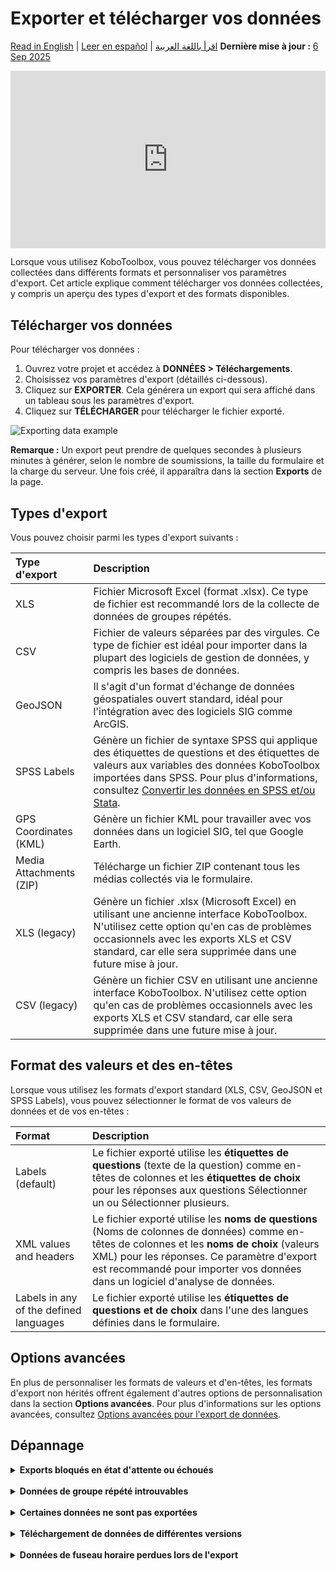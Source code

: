# Exporter et télécharger vos données
<a href="../export_download.html">Read in English</a> | <a href="../es/export_download.html">Leer en español</a> | <a href="../ar/export_download.html">اقرأ باللغة العربية</a>
**Dernière mise à jour :** <a href="https://github.com/kobotoolbox/docs/blob/8a772b24abadb4e8d54f9716b798c5479432f0e6/source/export_download.md" class="reference">6 Sep 2025</a>

<iframe src="https://www.youtube.com/embed/bXzwvvnhj7U" style="width: 100%; aspect-ratio: 16 / 9; height: auto; border: 0;" title="YouTube video player" frameborder="0" allow="accelerometer; autoplay; clipboard-write; encrypted-media; gyroscope; picture-in-picture; web-share" allowfullscreen></iframe>

Lorsque vous utilisez KoboToolbox, vous pouvez télécharger vos données collectées dans différents formats et personnaliser vos paramètres d'export. Cet article explique comment télécharger vos données collectées, y compris un aperçu des types d'export et des formats disponibles.

## Télécharger vos données

Pour télécharger vos données :

1. Ouvrez votre projet et accédez à **DONNÉES > Téléchargements**.
2. Choisissez vos paramètres d'export (détaillés ci-dessous).
3. Cliquez sur **EXPORTER**. Cela générera un export qui sera affiché dans un tableau sous les paramètres d'export.
4. Cliquez sur **TÉLÉCHARGER** pour télécharger le fichier exporté.

![Exporting data example](images/export_download/export.png)

<p class="note">
    <strong>Remarque :</strong> Un export peut prendre de quelques secondes à plusieurs minutes à générer, selon le nombre de soumissions, la taille du formulaire et la charge du serveur. Une fois créé, il apparaîtra dans la section <strong>Exports</strong> de la page.
</p>

## Types d'export

Vous pouvez choisir parmi les types d'export suivants :

| **Type d'export**    | **Description**                                |
| :----------------- | :--------------------------------------------- |
| XLS               | Fichier Microsoft Excel (format .xlsx). Ce type de fichier est recommandé lors de la collecte de données de groupes répétés.                                  |
| CSV      | Fichier de valeurs séparées par des virgules. Ce type de fichier est idéal pour importer dans la plupart des logiciels de gestion de données, y compris les bases de données.                                  |
| GeoJSON           | Il s'agit d'un format d'échange de données géospatiales ouvert standard, idéal pour l'intégration avec des logiciels SIG comme ArcGIS.            |
| SPSS Labels           | Génère un fichier de syntaxe SPSS qui applique des étiquettes de questions et des étiquettes de valeurs aux variables des données KoboToolbox importées dans SPSS. Pour plus d'informations, consultez <a href="https://support.kobotoolbox.org/converting_to_spss_and_stata.html">Convertir les données en SPSS et/ou Stata</a>.         |
| GPS Coordinates (KML)               | Génère un fichier KML pour travailler avec vos données dans un logiciel SIG, tel que Google Earth.                               |
| Media Attachments (ZIP)               |  Télécharge un fichier ZIP contenant tous les médias collectés via le formulaire.                               |
| XLS (legacy)              | Génère un fichier .xlsx (Microsoft Excel) en utilisant une ancienne interface KoboToolbox. N'utilisez cette option qu'en cas de problèmes occasionnels avec les exports XLS et CSV standard, car elle sera supprimée dans une future mise à jour.                                  |
| CSV (legacy)               | Génère un fichier CSV en utilisant une ancienne interface KoboToolbox. N'utilisez cette option qu'en cas de problèmes occasionnels avec les exports XLS et CSV standard, car elle sera supprimée dans une future mise à jour.                                  |

## Format des valeurs et des en-têtes

Lorsque vous utilisez les formats d'export standard (XLS, CSV, GeoJSON et SPSS Labels), vous pouvez sélectionner le format de vos valeurs de données et de vos en-têtes :

| **Format**    | **Description**                                |
| :----------------- | :--------------------------------------------- |
| Labels (default)               | Le fichier exporté utilise les <strong>étiquettes de questions</strong> (texte de la question) comme en-têtes de colonnes et les <strong>étiquettes de choix</strong> pour les réponses aux questions Sélectionner un ou Sélectionner plusieurs.                                  |
| XML values and headers      | Le fichier exporté utilise les <strong>noms de questions</strong> (Noms de colonnes de données) comme en-têtes de colonnes et les <strong>noms de choix</strong> (valeurs XML) pour les réponses. Ce paramètre d'export est recommandé pour importer vos données dans un logiciel d'analyse de données.                                  |
| Labels in any of the defined languages           | Le fichier exporté utilise les <strong>étiquettes de questions et de choix</strong> dans l'une des langues définies dans le formulaire.            |

## Options avancées

En plus de personnaliser les formats de valeurs et d'en-têtes, les formats d'export non hérités offrent également d'autres options de personnalisation dans la section **Options avancées**. Pour plus d'informations sur les options avancées, consultez [Options avancées pour l'export de données](https://support.kobotoolbox.org/advanced_export.html).

## Dépannage

<details>
    <summary><strong>Exports bloqués en état d'attente ou échoués</strong></summary>
    
Le temps d'export dépend du nombre de soumissions, de la complexité du formulaire et de la charge actuelle du serveur. Si les exports restent en état d'attente pendant une période prolongée :
- Supprimez les exports bloqués en cliquant sur l'<i class="k-icon-trash"></i> <strong>icône de corbeille.</strong>
- Réessayez l'export en cliquant à nouveau sur le bouton <strong>EXPORTER</strong>.
- Évitez de créer plusieurs exports rapidement, car cela peut surcharger le serveur et réduire les performances pour toutes les utilisatrices et tous les utilisateurs.

<p class="note">
    <strong>Remarque :</strong> Les exports expireront et s'afficheront comme <strong>échoués</strong> après 30 minutes. Cette limite au niveau du serveur peut vous obliger à filtrer le nombre de soumissions incluses dans l'export pour terminer dans le délai imparti. Un exemple de la façon de procéder est discuté dans le <a href="https://community.kobotoolbox.org/t/how-to-download-data-between-two-dates-from-date-to-date/25569/4">Forum communautaire</a>.
</p>

Si vous continuez à rencontrer des problèmes lors de l'export de vos données, veuillez publier sur le <a href="https://community.kobotoolbox.org/">Forum communautaire</a>.
</details>

<br>

<details>
    <summary><strong>Données de groupe répété introuvables</strong></summary>
Seul le <b>format XLS</b> prend en charge les données de groupe répété. Chaque groupe répété sera exporté <strong>sous forme de feuille séparée</strong> dans le fichier exporté. Les téléchargements CSV ne fourniront que les données principales, sans les données de groupe répété. 
<br><br>
Pour plus d'informations sur l'export et l'utilisation des données de groupe répété, consultez <a href="https://support.kobotoolbox.org/managing_repeat_groups.html">Gérer les données de groupe répété</a>.    
</details>

<br>

<details>
    <summary><strong>Certaines données ne sont pas exportées</strong></summary>
    Si certaines de vos données ne sont pas exportées, vérifiez les <a href="https://support.kobotoolbox.org/advanced_export.html">options avancées</a>. Par exemple, assurez-vous que les données de toutes les versions de votre formulaire sont sélectionnées pour l'export.
</details>

<br>

<details>
    <summary><strong>Téléchargement de données de différentes versions</strong></summary>
    Lors du téléchargement de données incluant plusieurs versions de formulaire, vous pouvez rencontrer des changements dans le format de vos fichiers de données. 
</details>

<br>

<details>
    <summary><strong>Données de fuseau horaire perdues lors de l'export</strong></summary>
    Les formats horaires Excel ne prennent pas en charge les données de fuseau horaire. Par conséquent, toutes les données de fuseau horaire dans la valeur de réponse seront supprimées lors de l'export XLS. Pour conserver ces informations, cochez l'option d'export des dates sous forme de valeurs textuelles. 
<br><br>
Pour plus d'informations sur ce paramètre, consultez <a href="https://support.kobotoolbox.org/advanced_export.html">Options avancées pour l'export de données</a>.
</details>